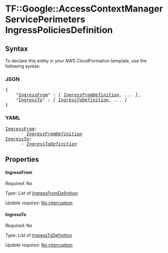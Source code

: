 # TF::Google::AccessContextManagerServicePerimeters IngressPoliciesDefinition

## Syntax

To declare this entity in your AWS CloudFormation template, use the following syntax:

### JSON

<pre>
{
    "<a href="#ingressfrom" title="IngressFrom">IngressFrom</a>" : <i>[ <a href="ingressfromdefinition.md">IngressFromDefinition</a>, ... ]</i>,
    "<a href="#ingressto" title="IngressTo">IngressTo</a>" : <i>[ <a href="ingresstodefinition.md">IngressToDefinition</a>, ... ]</i>
}
</pre>

### YAML

<pre>
<a href="#ingressfrom" title="IngressFrom">IngressFrom</a>: <i>
      - <a href="ingressfromdefinition.md">IngressFromDefinition</a></i>
<a href="#ingressto" title="IngressTo">IngressTo</a>: <i>
      - <a href="ingresstodefinition.md">IngressToDefinition</a></i>
</pre>

## Properties

#### IngressFrom

_Required_: No

_Type_: List of <a href="ingressfromdefinition.md">IngressFromDefinition</a>

_Update requires_: [No interruption](https://docs.aws.amazon.com/AWSCloudFormation/latest/UserGuide/using-cfn-updating-stacks-update-behaviors.html#update-no-interrupt)

#### IngressTo

_Required_: No

_Type_: List of <a href="ingresstodefinition.md">IngressToDefinition</a>

_Update requires_: [No interruption](https://docs.aws.amazon.com/AWSCloudFormation/latest/UserGuide/using-cfn-updating-stacks-update-behaviors.html#update-no-interrupt)

